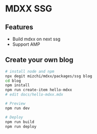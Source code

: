 # MDXX SSG

## Features

- Build mdxx on next ssg
- Support AMP

## Create your own blog

```bash
# install node and npm
npx degit mizchi/mdxx/packages/ssg blog
cd blog
npm install
npm run create-item hello-mdxx
# edit docs/hello-mdxx.mdx

# Preview
npm run dev

# Deploy
npm run build
npm run deploy
```
